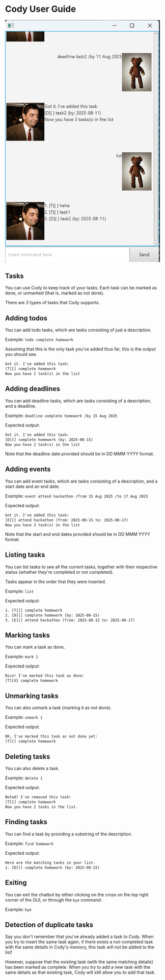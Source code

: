 # Cody User Guide

![Image](Ui.png)

## Tasks
You can use Cody to keep track of your tasks. Each task can be marked as done, or unmarked (that is, marked as not done).

There are 3 types of tasks that Cody supports.

## Adding todos
You can add todo tasks, which are tasks consisting of just a description.

Example: `todo complete homework`

Assuming that this is the only task you've added thus far, this is the output you should see.
```
Got it. I've added this task:
[T][] complete homework
Now you have 1 task(s) in the list
```

## Adding deadlines
You can add deadline tasks, which are tasks consisting of a description, and a deadline.

Example: `deadline complete homework /by 15 Aug 2025`

Expected output:
```
Got it. I've added this task:
[D][] complete homework (by: 2025-08-15)
Now you have 2 task(s) in the list
```

Note that the deadline date provided should be in DD MMM YYYY format.

## Adding events
You can add event tasks, which are tasks consisting of a description, and a start date and an end date.

Example: `event attend hackathon /from 15 Aug 2025 /to 17 Aug 2025`

Expected output:
```
Got it. I've added this task:
[E][] attend hackathon (from: 2025-08-15 to: 2025-08-17)
Now you have 3 task(s) in the list
```

Note that the start and end dates provided should be in DD MMM YYYY format.

## Listing tasks
You can list tasks to see all the current tasks, together with their respective status (whether they're completed or not completed).

Tasks appear in the order that they were inserted.

Example: `list`

Expected output:
```
1. [T][] complete homework
2. [D][] complete homework (by: 2025-08-15)
3. [E][] attend hackathon (from: 2025-08-15 to: 2025-08-17)
```

## Marking tasks
You can mark a task as done.

Example: `mark 1`

Expected output:
```
Nice! I've marked this task as done:
[T][X} complete homework
```

## Unmarking tasks
You can also unmark a task (marking it as not done).

Example: `unmark 1`

Expected output:
```
OK, I've marked this task as not done yet:
[T][] complete homework
```

## Deleting tasks
You can also delete a task.

Example: `delete 1`

Expected output:
```
Noted! I've removed this task!
[T][] complete homework
Now you have 2 tasks in the list.
```

## Finding tasks
You can find a task by providing a substring of the description.

Example: `find homework`

Expected output:
```
Here are the matching tasks in your list.
1. [D][] complete homework (by: 2025-08-15)
```

## Exiting
You can exit the chatbot by either clicking on the cross on the top right corner of the GUI, or through the `bye` command.

Example: `bye`

## Detection of duplicate tasks
Say you don't remember that you've already added a task to Cody. When you try to insert the same task again, if there exists a not-completed task with the same details in Cody's memory, this task will not be added to the list!

However, suppose that the existing task (with the same matching details) has been marked as complete. When you try to add a new task with the same details as that existing task, Cody will still allow you to add that task.
